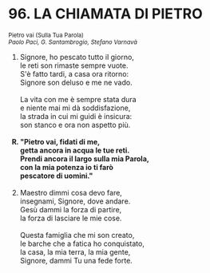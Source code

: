 # 96. LA CHIAMATA DI PIETRO

<sub>Pietro vai (Sulla Tua Parola)</sub><br>
<sub><i>Paolo Paci, G. Santambrogio, Stefano Varnavà</i></sub>
<ol>
	<li>Signore, ho pescato tutto il giorno,<br>
		le reti son rimaste sempre vuote.<br>
		S'è fatto tardi, a casa ora ritorno:<br>
		Signore son deluso e me ne vado.<br><br>
		La vita con me è sempre stata dura<br>
		e niente mai mi dà soddisfazione,<br>
		la strada in cui mi guidi è insicura:<br>
		son stanco e ora non aspetto più.</li><br>
	<b><li type="A" value="18">"Pietro vai, fidati di me,<br>
		getta ancora in acqua le tue reti.<br>
		Prendi ancora il largo sulla mia Parola,<br>
		con la mia potenza io ti farò<br>
		pescatore di uomini."</li></b><br>
	<li value="2">Maestro dimmi cosa devo fare,<br>
		insegnami, Signore, dove andare.<br>
		Gesù dammi la forza di partire,<br>
		la forza di lasciare le mie cose.<br><br>
		Questa famiglia che mi son creato,<br>
		le barche che a fatica ho conquistato,<br>
		la casa, la mia terra, la mia gente,<br>
		Signore, dammi Tu una fede forte.</li>
</ol>
